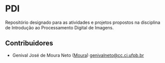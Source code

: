 # PDI

Repositório designado para as atividades e projetos propostos na disciplina de Introdução ao Processamento Digital de Imagens.

## Contribuidores

- Genival José de Moura Neto ([Moura](https://github.com/Moura00010001)) genivalneto@cc.ci.ufpb.br
